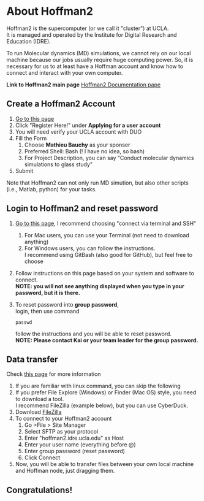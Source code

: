 # About Hoffman2

Hoffman2 is the supercomputer (or we call it "cluster") at UCLA.  
It is managed and operated by the Institute for Digital Research and Education (IDRE).

To run Molecular dynamics (MD) simulations, we cannot rely on our local machine because our jobs usually require huge computing power. So, it is necessary for us to at least have a Hoffman account and know how to connect and interact with your own computer.


**Link to Hoffman2 main page**
[Hoffman2 Documentation pape](https://www.hoffman2.idre.ucla.edu/index.html)

## Create a Hoffman2 Account
1. [Go to this page](https://www.hoffman2.idre.ucla.edu/Accounts/Requesting-an-account.html#applying-for-a-user-account)
2. Click "Register Here!" under **Applying for a user account**
3. You will need verify your UCLA account with DUO
4. Fill the Form
   1. Choose **Mathieu Bauchy** as your sponser
   2. Preferred Shell: Bash (! I have no idea, so bash)
   3. For Project Description, you can say "Conduct molecular dynamics simulations to glass study"
5. Submit


Note that Hoffman2 can not only run MD simution, but also other scripts (i.e., Matlab, python) for your tasks. 

## Login to Hoffman2 and reset password
1. [Go to this page](https://www.hoffman2.idre.ucla.edu/Using-H2/Connecting/Connecting.html), I recommend choosing "connect via terminal and SSH"
   1. For Mac users, you can use your Terminal (not need to download anything)
   2. For Windows users, you can follow the instructions.  
   I recommend using GitBash (also good for GitHub), but feel free to choose
2. Follow instructions on this page based on your system and software to connect.  
   **NOTE: you will not see anything displayed when you type in your password, but it is there.**

3. To reset password into **group password**,  
   login, then use command
   ```
   passwd
   ```
   follow the instructions and you will be able to reset password.  
   **NOTE: Please contact Kai or your team leader for the group password.**


## Data transfer
Check [this page](https://www.hoffman2.idre.ucla.edu/Using-H2/Data-transfer.html#) for more information
1. If you are familiar with linux command, you can skip the following
2. If you prefer File Explore (Windows) or Finder (Mac OS) style, you need to download a tool.  
   I recommend FileZilla (example below), but you can use CyberDuck.
3. Download [FileZilla](https://filezilla-project.org/)
4. To connect to your Hoffman2 account
   1. Go >File > Site Manager
   2. Select SFTP as your protocol
   3. Enter "hoffman2.idre.ucla.edu" as Host
   4. Enter your user name (everything before @)
   5. Enter group password (reset password)
   6. Click Connect
5. Now, you will be able to transfer files between your own local machine and Hoffman node, just dragging them. 


## Congratulations!

   

  





